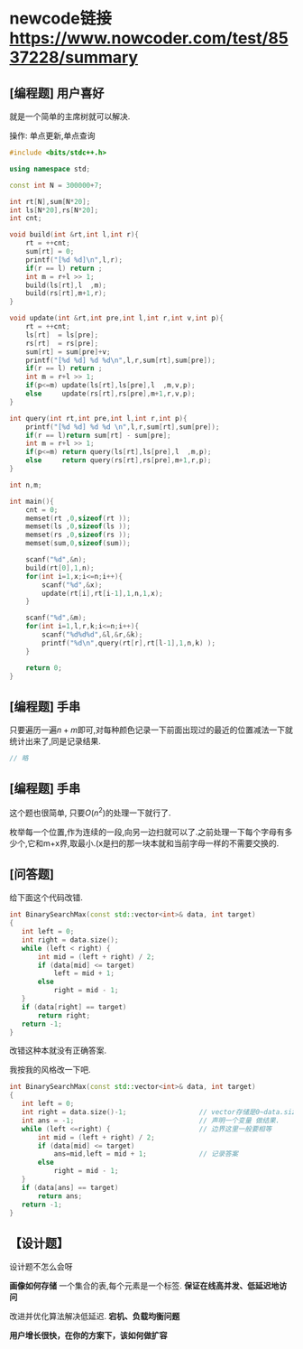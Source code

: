 # newcode链接 https://www.nowcoder.com/test/8537228/summary

## [编程题] 用户喜好

就是一个简单的主席树就可以解决.

操作: 单点更新,单点查询

```c++
#include <bits/stdc++.h>

using namespace std;

const int N = 300000+7;

int rt[N],sum[N*20];
int ls[N*20],rs[N*20];
int cnt;

void build(int &rt,int l,int r){
    rt = ++cnt;
    sum[rt] = 0;
    printf("[%d %d]\n",l,r);
    if(r == l) return ;
    int m = r+l >> 1;
    build(ls[rt],l  ,m);
    build(rs[rt],m+1,r);
}

void update(int &rt,int pre,int l,int r,int v,int p){
    rt = ++cnt;
    ls[rt]  = ls[pre];
    rs[rt]  = rs[pre];
    sum[rt] = sum[pre]+v;
    printf("[%d %d] %d %d\n",l,r,sum[rt],sum[pre]);
    if(r == l) return ;
    int m = r+l >> 1;
    if(p<=m) update(ls[rt],ls[pre],l  ,m,v,p);
    else     update(rs[rt],rs[pre],m+1,r,v,p);
}

int query(int rt,int pre,int l,int r,int p){
    printf("[%d %d] %d %d \n",l,r,sum[rt],sum[pre]);
    if(r == l)return sum[rt] - sum[pre];
    int m = r+l >> 1;
    if(p<=m) return query(ls[rt],ls[pre],l  ,m,p);
    else     return query(rs[rt],rs[pre],m+1,r,p);
}

int n,m;

int main(){
    cnt = 0;
    memset(rt ,0,sizeof(rt ));
    memset(ls ,0,sizeof(ls ));
    memset(rs ,0,sizeof(rs ));
    memset(sum,0,sizeof(sum));

    scanf("%d",&n);
    build(rt[0],1,n);
    for(int i=1,x;i<=n;i++){
        scanf("%d",&x);
        update(rt[i],rt[i-1],1,n,1,x);
    }

    scanf("%d",&m);
    for(int i=1,l,r,k;i<=n;i++){
        scanf("%d%d%d",&l,&r,&k);
        printf("%d\n",query(rt[r],rt[l-1],1,n,k) );
    }

    return 0;
}

```


## [编程题] 手串

只要遍历一遍$n+m$即可,对每种颜色记录一下前面出现过的最近的位置减法一下就统计出来了,同是记录结果.

```c++
// 略
```

## [编程题] 手串

这个题也很简单,
只要$O(n^2)$的处理一下就行了.

枚举每一个位置,作为连续的一段,向另一边扫就可以了.之前处理一下每个字母有多少个,它和m+x界,取最小.(x是扫的那一块本就和当前字母一样的不需要交换的.

## [问答题]

给下面这个代码改错.

```c++
int BinarySearchMax(const std::vector<int>& data, int target)
{
   int left = 0;
   int right = data.size();
   while (left < right) {
       int mid = (left + right) / 2;
       if (data[mid] <= target)
           left = mid + 1;
       else
           right = mid - 1;
   }
   if (data[right] == target)
       return right;
   return -1;
}
```

改错这种本就没有正确答案.

我按我的风格改一下吧.

```c++
int BinarySearchMax(const std::vector<int>& data, int target)
{
   int left = 0;
   int right = data.size()-1;                  // vector存储是0~data.size()-1,算上0一共有data.size()个
   int ans = -1;                               // 声明一个变量 做结果.
   while (left <=right) {                      // 边界这里一般要相等
       int mid = (left + right) / 2;           
       if (data[mid] <= target)                
           ans=mid,left = mid + 1;             // 记录答案
       else
           right = mid - 1;
   }
   if (data[ans] == target)
       return ans;
   return -1;
}
```

## 【设计题】

设计题不怎么会呀

**画像如何存储**
一个集合的表,每个元素是一个标签.
**保证在线高并发、低延迟地访问**

改进并优化算法解决低延迟.
**宕机、负载均衡问题**

**用户增长很快，在你的方案下，该如何做扩容**
